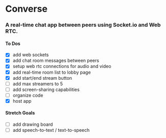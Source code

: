 # Converse

### A real-time chat app between peers using Socket.io and Web RTC.

#### To Dos
- [x] add web sockets
- [x] add chat room messages between peers
- [x] setup web rtc connections for audio and video
- [x] add real-time room list to lobby page
- [x] add start/end stream button
- [ ] add max streamers to 5
- [ ] add screen-sharing capabilities
- [ ] organize code
- [x] host app

#### Stretch Goals
- [ ] add drawing board
- [ ] add speech-to-text / text-to-speech